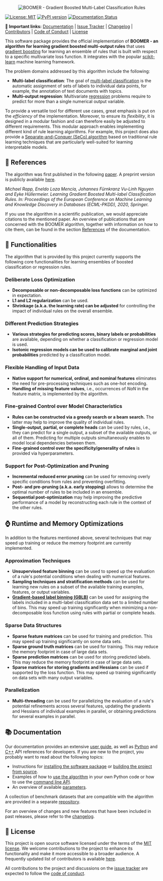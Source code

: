 <p align="center">
  <picture>
    <source media="(prefers-color-scheme: dark)" srcset="https://github.com/mrapp-ke/MLRL-Boomer/raw/main/doc/_static/logo_boomer_dark.svg">
    <source media="(prefers-color-scheme: light)" srcset="https://github.com/mrapp-ke/MLRL-Boomer/raw/main/doc/_static/logo_boomer_light.svg">
    <img alt="BOOMER - Gradient Boosted Multi-Label Classification Rules" src="https://github.com/mrapp-ke/MLRL-Boomer/raw/main/.assets/logo_boomer_light.svg">
  </picture>
</p>

[![License: MIT](https://img.shields.io/badge/License-MIT-yellow.svg)](https://opensource.org/licenses/MIT) [![PyPI version](https://badge.fury.io/py/mlrl-boomer.svg)](https://badge.fury.io/py/mlrl-boomer) [![Documentation Status](https://readthedocs.org/projects/mlrl-boomer/badge/?version=latest)](https://mlrl-boomer.readthedocs.io/en/latest/?badge=latest)

**:link: Important links:** [Documentation](https://mlrl-boomer.readthedocs.io/en/latest/) | [Issue Tracker](https://github.com/mrapp-ke/MLRL-Boomer/issues) | [Changelog](https://mlrl-boomer.readthedocs.io/en/latest/misc/CHANGELOG.html) | [Contributors](https://mlrl-boomer.readthedocs.io/en/latest/misc/CONTRIBUTORS.html) | [Code of Conduct](https://mlrl-boomer.readthedocs.io/en/latest/misc/CODE_OF_CONDUCT.html) | [License](https://mlrl-boomer.readthedocs.io/en/latest/misc/LICENSE.html)

This software package provides the official implementation of **BOOMER - an algorithm for learning gradient boosted multi-output rules** that uses [gradient boosting](https://en.wikipedia.org/wiki/Gradient_boosting) for learning an ensemble of rules that is built with respect to a specific multivariate loss function. It integrates with the popular [scikit-learn](https://scikit-learn.org) machine learning framework.

The problem domains addressed by this algorithm include the following:

- **Multi-label classification**: The goal of [multi-label classification](https://en.wikipedia.org/wiki/Multi-label_classification) is the automatic assignment of sets of labels to individual data points, for example, the annotation of text documents with topics.
- **Multi-output regression**: Multivariate [regression](https://en.wikipedia.org/wiki/Regression_analysis) problems require to predict for more than a single numerical output variable.

To provide a versatile tool for different use cases, great emphasis is put on the *efficiency* of the implementation. Moreover, to ensure its *flexibility*, it is designed in a modular fashion and can therefore easily be adjusted to different requirements. This modular approach enables implementing different kind of rule learning algorithms. For example, this project does also provide a [Separate-and-Conquer (SeCo) algorithm](https://mlrl-boomer.readthedocs.io/en/latest/user_guide/seco/index.html) based on traditional rule learning techniques that are particularly well-suited for learning interpretable models.

## :book: References

The algorithm was first published in the following [paper](https://doi.org/10.1007/978-3-030-67664-3_8). A preprint version is publicly available [here](https://arxiv.org/pdf/2006.13346.pdf).

*Michael Rapp, Eneldo Loza Mencía, Johannes Fürnkranz Vu-Linh Nguyen and Eyke Hüllermeier. Learning Gradient Boosted Multi-label Classification Rules. In: Proceedings of the European Conference on Machine Learning and Knowledge Discovery in Databases (ECML-PKDD), 2020, Springer.*

If you use the algorithm in a scientific publication, we would appreciate citations to the mentioned paper. An overview of publications that are concerned with the BOOMER algorithm, together with information on how to cite them, can be found in the section [References](https://mlrl-boomer.readthedocs.io/en/latest/misc/references.html) of the documentation.

## :wrench: Functionalities

The algorithm that is provided by this project currently supports the following core functionalities for learning ensembles of boosted classification or regression rules.

### Deliberate Loss Optimization

- **Decomposable or non-decomposable loss functions** can be optimized in expectation.
- **L1 and L2 regularization** can be used.
- **Shrinkage (a.k.a. the learning rate) can be adjusted** for controlling the impact of individual rules on the overall ensemble.

### Different Prediction Strategies

- **Various strategies for predicting scores, binary labels or probabilities** are available, depending on whether a classification or regression model is used.
- **Isotonic regression models can be used to calibrate marginal and joint probabilities** predicted by a classification model.

### Flexible Handling of Input Data

- **Native support for numerical, ordinal, and nominal features** eliminates the need for pre-processing techniques such as one-hot encoding.
- **Handling of missing feature values**, i.e., occurrences of *NaN* in the feature matrix, is implemented by the algorithm.

### Fine-grained Control over Model Characteristics

- **Rules can be constructed via a greedy search or a beam search.** The latter may help to improve the quality of individual rules.
- **Single-output, partial, or complete heads** can be used by rules, i.e., they can predict for a single output, a subset of the available outputs, or all of them. Predicting for multiple outputs simultaneously enables to model local dependencies between them.
- **Fine-grained control over the specificity/generality of rules** is provided via hyperparameters.

### Support for Post-Optimization and Pruning

- **Incremental reduced error pruning** can be used for removing overly specific conditions from rules and preventing overfitting.
- **Post- and pre-pruning (a.k.a. early stopping)** allows to determine the optimal number of rules to be included in an ensemble.
- **Sequential post-optimization** may help improving the predictive performance of a model by reconstructing each rule in the context of the other rules.

## :watch: Runtime and Memory Optimizations

In addition to the features mentioned above, several techniques that may speed up training or reduce the memory footprint are currently implemented.

### Approximation Techniques

- **Unsupervised feature binning** can be used to speed up the evaluation of a rule's potential conditions when dealing with numerical features.
- **Sampling techniques and stratification methods** can be used for learning new rules on a subset of the available training examples, features, or output variables.
- **[Gradient-based label binning (GBLB)](https://arxiv.org/pdf/2106.11690.pdf)** can be used for assigning the labels included in a multi-label classification data set to a limited number of bins. This may speed up training significantly when minimizing a non-decomposable loss function using rules with partial or complete heads.

### Sparse Data Structures

- **Sparse feature matrices** can be used for training and prediction. This may speed up training significantly on some data sets.
- **Sparse ground truth matrices** can be used for training. This may reduce the memory footprint in case of large data sets.
- **Sparse prediction matrices** can be used for storing predicted labels. This may reduce the memory footprint in case of large data sets.
- **Sparse matrices for storing gradients and Hessians** can be used if supported by the loss function. This may speed up training significantly on data sets with many output variables.

### Parallelization

- **Multi-threading** can be used for parallelizing the evaluation of a rule's potential refinements across several features, updating the gradients and Hessians of individual examples in parallel, or obtaining predictions for several examples in parallel.

## :books: Documentation

Our documentation provides an extensive [user guide](https://mlrl-boomer.readthedocs.io/en/latest/user_guide/boosting/index.html), as well as [Python](https://mlrl-boomer.readthedocs.io/en/latest/developer_guide/api/python/boosting/mlrl.boosting.html) and [C++](https://mlrl-boomer.readthedocs.io/en/latest/developer_guide/api/cpp/boosting/filelist.html) API references for developers. If you are new to the project, you probably want to read about the following topics:

- Instructions for [installing the software package](https://mlrl-boomer.readthedocs.io/en/latest/quickstart/installation.html) or [building the project from source](https://mlrl-boomer.readthedocs.io/en/latest/developer_guide/compilation.html).
- Examples of how to [use the algorithm](https://mlrl-boomer.readthedocs.io/en/latest/quickstart/usage.html) in your own Python code or how to use the [command line API](https://mlrl-boomer.readthedocs.io/en/latest/quickstart/testbed.html).
- An overview of available [parameters](https://mlrl-boomer.readthedocs.io/en/latest/user_guide/boosting/parameters.html).

A collection of benchmark datasets that are compatible with the algorithm are provided in a separate [repository](https://github.com/mrapp-ke/Boomer-Datasets).

For an overview of changes and new features that have been included in past releases, please refer to the [changelog](https://mlrl-boomer.readthedocs.io/en/latest/misc/CHANGELOG.html).

## :scroll: License

This project is open source software licensed under the terms of the [MIT license](https://mlrl-boomer.readthedocs.io/en/latest/misc/LICENSE.html). We welcome contributions to the project to enhance its functionality and make it more accessible to a broader audience. A frequently updated list of contributors is available [here](https://mlrl-boomer.readthedocs.io/en/latest/misc/CONTRIBUTORS.html).

All contributions to the project and discussions on the [issue tracker](https://github.com/mrapp-ke/MLRL-Boomer/issues) are expected to follow the [code of conduct](https://mlrl-boomer.readthedocs.io/en/latest/misc/CODE_OF_CONDUCT.html).
